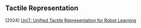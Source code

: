 ## Tactile Representation

[2024] [UniT: Unified Tactile Representation for Robot Learning](https://arxiv.org/abs/2408.06481)